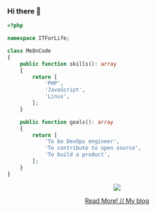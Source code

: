 ### Hi there 👋

```php
<?php

namespace ITForLife;

class MeOnCode
{
    public function skills(): array
    {
        return [
            'PHP',
            'JavaScript',
            'Linux',
        ];
    }

    public function goals(): array
    {
        return [
            'To be DevOps engineer',
            'To contribute to open source',
            'To build a product',
        ];
    }
}
```

<p align="center">
    <img src="https://web.archive.org/web/20091027163744/http://geocities.com/pikachumom92/Pika_w_flower.gif">
</p>

<p align="center">
    <a href="https://readmore.dev/">Read More! // My blog</a>
</p>
